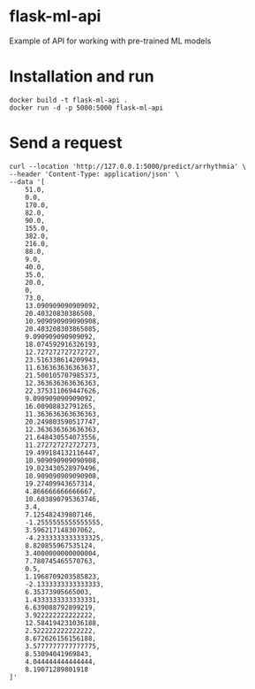 # flask-ml-api
Example of API for working with pre-trained ML models

# Installation and run

    docker build -t flask-ml-api .  
    docker run -d -p 5000:5000 flask-ml-api

# Send a request

    curl --location 'http://127.0.0.1:5000/predict/arrhythmia' \
    --header 'Content-Type: application/json' \
    --data '[
        51.0,
        0.0,
        170.0,
        82.0,
        90.0,
        155.0,
        382.0,
        216.0,
        88.0,
        9.0,
        40.0,
        35.0,
        20.0,
        0,
        73.0,
        13.090909090909092,
        20.40320830386508,
        10.909090909090908,
        20.403208303865085,
        9.090909090909092,
        18.074592916326193,
        12.727272727272727,
        23.516338614209943,
        11.636363636363637,
        21.500105707985373,
        12.363636363636363,
        22.375311069447626,
        9.090909090909092,
        16.00908832791265,
        11.363636363636363,
        20.249803590517747,
        12.363636363636363,
        21.648430554073556,
        11.272727272727273,
        19.499184132116447,
        10.909090909090908,
        19.023430528979496,
        10.909090909090908,
        19.27409943657314,
        4.866666666666667,
        10.603890795363746,
        3.4,
        7.125482439807146,
        -1.2555555555555555,
        3.596217148307062,
        -4.2333333333333325,
        8.820855967535124,
        3.4000000000000004,
        7.780745465570763,
        0.5,
        1.1968709203585823,
        -2.1333333333333333,
        6.35373905665003,
        1.4333333333333331,
        6.639088792899219,
        3.922222222222222,
        12.584194231036188,
        2.522222222222222,
        8.672626156156188,
        3.5777777777777775,
        8.53094041969843,
        4.044444444444444,
        8.19071289801918
    ]'
